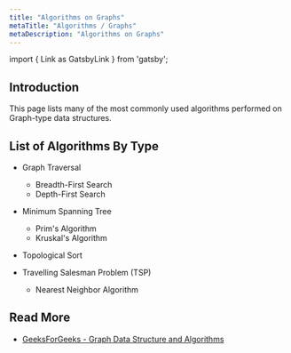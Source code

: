 ```yaml
---
title: "Algorithms on Graphs"
metaTitle: "Algorithms / Graphs"
metaDescription: "Algorithms on Graphs"
---
```


import { Link as GatsbyLink } from 'gatsby';

## Introduction

This page lists many of the most commonly used algorithms performed on <GatsbyLink to='/adts/graph'>Graph</GatsbyLink>-type data structures.


## List of Algorithms By Type

- Graph Traversal
    - <GatsbyLink to='/algorithms/bfs'>Breadth-First Search</GatsbyLink>
    - <GatsbyLink to='/algorithms/dfs'>Depth-First Search</GatsbyLink>

- Minimum Spanning Tree
    - <GatsbyLink to='/algorithms/prim'>Prim's Algorithm</GatsbyLink>
    - <GatsbyLink to='/algorithms/kruskal'>Kruskal's Algorithm</GatsbyLink>

- Topological Sort

- Travelling Salesman Problem (TSP)
    - Nearest Neighbor Algorithm


## Read More

- [GeeksForGeeks - Graph Data Structure and Algorithms](https://www.geeksforgeeks.org/graph-data-structure-and-algorithms/)

